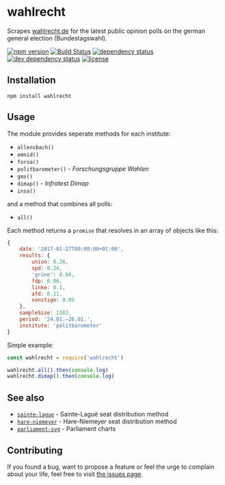 # wahlrecht

Scrapes [wahlrecht.de](http://wahlrecht.de) for the latest public opinion polls on the german general election (Bundestagswahl).

[![npm version](https://img.shields.io/npm/v/wahlrecht.svg)](https://www.npmjs.com/package/wahlrecht)
[![Build Status](https://travis-ci.org/juliuste/wahlrecht.svg?branch=master)](https://travis-ci.org/juliuste/wahlrecht)
[![dependency status](https://img.shields.io/david/juliuste/wahlrecht.svg)](https://david-dm.org/juliuste/wahlrecht)
[![dev dependency status](https://img.shields.io/david/dev/juliuste/wahlrecht.svg)](https://david-dm.org/juliuste/wahlrecht#info=devDependencies)
[![license](https://img.shields.io/github/license/juliuste/wahlrecht.svg?style=flat)](LICENSE)

## Installation

```shell
npm install wahlrecht
```

## Usage

The module provides seperate methods for each institute:

- `allensbach()`
- `emnid()`
- `forsa()`
- `politbarometer()` - *Forschungsgruppe Wahlen*
- `gms()`
- `dimap()` - *Infratest Dimap*
- `insa()`

and a method that combines all polls:

- `all()`

Each method returns a `promise` that resolves in an array of objects like this:
```js
{
	date: '2017-01-27T00:00:00+01:00',
	results: {
		union: 0.36,
		spd: 0.24,
		'grüne': 0.08,
		fdp: 0.06,
		linke: 0.1,
		afd: 0.11,
		sonstige: 0.05
	},
	sampleSize: 1303,
	period: '24.01.–26.01.',
	institute: 'politbarometer'
}
```

Simple example:
```js
const wahlrecht = require('wahlrecht')

wahlrecht.all().then(console.log)
wahlrecht.dimap().then(console.log)
```

## See also

- [`sainte-lague`](https://github.com/juliuste/sainte-lague) - Sainte-Laguë seat distribution method
- [`hare-niemeyer`](https://github.com/juliuste/hare-niemeyer) - Hare-Niemeyer seat distribution method
- [`parliament-svg`](https://github.com/juliuste/hare-niemeyer/) - Parliament charts

## Contributing

If you found a bug, want to propose a feature or feel the urge to complain about your life, feel free to visit [the issues page](https://github.com/juliuste/wahlrecht/issues).